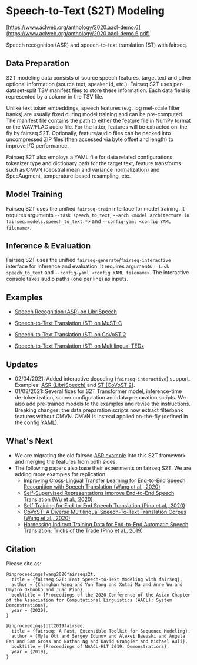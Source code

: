 # Speech-to-Text (S2T) Modeling

[https://www.aclweb.org/anthology/2020.aacl-demo.6](https://www.aclweb.org/anthology/2020.aacl-demo.6.pdf)

Speech recognition (ASR) and speech-to-text translation (ST) with fairseq.

## Data Preparation
S2T modeling data consists of source speech features, target text and other optional information
(source text, speaker id, etc.). Fairseq S2T uses per-dataset-split TSV manifest files
to store these information. Each data field is represented by a column in the TSV file.

Unlike text token embeddings, speech features (e.g. log mel-scale filter banks) are usually fixed
during model training and can be pre-computed. The manifest file contains the path to
either the feature file in NumPy format or the WAV/FLAC audio file. For the latter,
features will be extracted on-the-fly by fairseq S2T. Optionally, feature/audio files can be packed
into uncompressed ZIP files (then accessed via byte offset and length) to improve I/O performance.

Fairseq S2T also employs a YAML file for data related configurations: tokenizer type and dictionary path
for the target text, feature transforms such as CMVN (cepstral mean and variance normalization) and SpecAugment,
temperature-based resampling, etc.

## Model Training
Fairseq S2T uses the unified `fairseq-train` interface for model training. It requires arguments `--task speech_to_text`,
 `--arch <model architecture in fairseq.models.speech_to_text.*>` and `--config-yaml <config YAML filename>`.

## Inference & Evaluation
Fairseq S2T uses the unified `fairseq-generate`/`fairseq-interactive` interface for inference and evaluation. It
requires arguments `--task speech_to_text` and `--config-yaml <config YAML filename>`. The interactive console takes
audio paths (one per line) as inputs.


## Examples
- [Speech Recognition (ASR) on LibriSpeech](docs/librispeech_example.md)

- [Speech-to-Text Translation (ST) on MuST-C](docs/mustc_example.md)

- [Speech-to-Text Translation (ST) on CoVoST 2](docs/covost_example.md)

- [Speech-to-Text Translation (ST) on Multilingual TEDx](docs/mtedx_example.md)

## Updates
- 02/04/2021: Added interactive decoding (`fairseq-interactive`) support. Examples:
  [ASR (LibriSpeech)](docs/librispeech_example.md#interactive-decoding)
  and [ST (CoVoST 2)](docs/covost_example.md#interactive-decoding).
- 01/08/2021: Several fixes for S2T Transformer model, inference-time de-tokenization, scorer configuration and data
  preparation scripts. We also add pre-trained models to the examples and revise the instructions.
  Breaking changes: the data preparation scripts now extract filterbank features without CMVN. CMVN is instead applied
  on-the-fly (defined in the config YAML).

## What's Next
- We are migrating the old fairseq [ASR example](../speech_recognition) into this S2T framework and
  merging the features from both sides.
- The following papers also base their experiments on fairseq S2T. We are adding more examples for replication.
  - [Improving Cross-Lingual Transfer Learning for End-to-End Speech Recognition with Speech Translation (Wang et al., 2020)](https://arxiv.org/abs/2006.05474)
  - [Self-Supervised Representations Improve End-to-End Speech Translation (Wu et al., 2020)](https://arxiv.org/abs/2006.12124)
  - [Self-Training for End-to-End Speech Translation (Pino et al., 2020)](https://arxiv.org/abs/2006.02490)
  - [CoVoST: A Diverse Multilingual Speech-To-Text Translation Corpus (Wang et al., 2020)](https://arxiv.org/abs/2002.01320)
  - [Harnessing Indirect Training Data for End-to-End Automatic Speech Translation: Tricks of the Trade (Pino et al., 2019)](https://arxiv.org/abs/1909.06515)

## Citation
Please cite as:
```
@inproceedings{wang2020fairseqs2t,
  title = {fairseq S2T: Fast Speech-to-Text Modeling with fairseq},
  author = {Changhan Wang and Yun Tang and Xutai Ma and Anne Wu and Dmytro Okhonko and Juan Pino},
  booktitle = {Proceedings of the 2020 Conference of the Asian Chapter of the Association for Computational Linguistics (AACL): System Demonstrations},
  year = {2020},
}

@inproceedings{ott2019fairseq,
  title = {fairseq: A Fast, Extensible Toolkit for Sequence Modeling},
  author = {Myle Ott and Sergey Edunov and Alexei Baevski and Angela Fan and Sam Gross and Nathan Ng and David Grangier and Michael Auli},
  booktitle = {Proceedings of NAACL-HLT 2019: Demonstrations},
  year = {2019},
}
```
